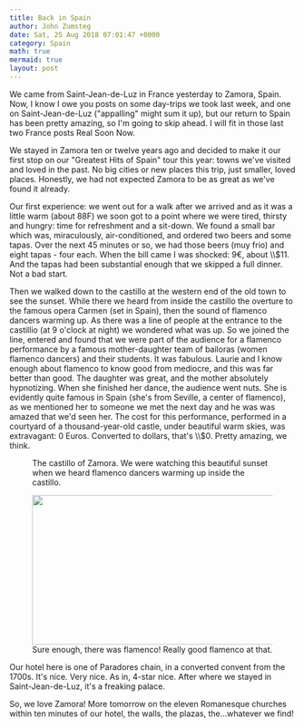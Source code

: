```yaml
---
title: Back in Spain
author: John Zumsteg
date: Sat, 25 Aug 2018 07:01:47 +0000
category: Spain
math: true
mermaid: true
layout: post
---
```

<!-- wp:paragraph -->
<p>We came from Saint-Jean-de-Luz in France yesterday to Zamora, Spain. Now, I know I owe you posts on some day-trips we took last week, and one on Saint-Jean-de-Luz ("appalling" might sum it up), but our return to Spain has been pretty amazing, so I'm going to skip ahead. I will fit in those last two France posts Real Soon Now.</p>
<!-- /wp:paragraph -->

<!-- wp:paragraph -->
<p>We stayed in Zamora ten or twelve years ago and decided to make it our first stop on our "Greatest Hits of Spain" tour this year: towns we've visited and loved in the past. No big cities or new places this trip, just smaller, loved places. Honestly, we had not expected Zamora to be as great as we've found it already.</p>
<!-- /wp:paragraph -->

<!-- wp:paragraph -->
<p>Our first experience: we went out for a walk after we arrived and as it was a little warm (about 88F) we soon got to a point where we were tired, thirsty and hungry: time for refreshment and a sit-down. We found a small bar which was, miraculously, air-conditioned, and ordered two beers and some tapas. Over the next 45 minutes or so, we had those beers (muy frio) and eight tapas - four each. When the bill came I was shocked: 9€, about \\$11. And the tapas had been substantial enough that we skipped a full dinner. Not a bad start.</p>
<!-- /wp:paragraph -->

<!-- wp:paragraph -->
<p>Then we walked down to the castillo at the western end of the old town to see the sunset. While there we heard from inside the castillo the overture to the famous opera Carmen (set in Spain), then the sound of flamenco dancers warming up. As there was a line of people at the entrance to the castillio (at 9 o'clock at night) we wondered what was up. So we joined the line, entered and found that we were part of the audience for a flamenco performance by a famous mother-daughter team of bailoras (women flamenco dancers) and their students. It was fabulous. Laurie and I know enough about flamenco to know good from mediocre, and this was far better than good. The daughter was great, and the mother absolutely hypnotizing. When she finished her dance, the audience went nuts. She is evidently quite famous in Spain (she's from Seville, a center of flamenco), as we mentioned her to someone we met the next day and he was was amazed that we'd seen her. The cost for this performance, performed in a courtyard of a thousand-year-old castle, under beautiful warm skies, was extravagant: 0 Euros. Converted to dollars, that's \\$0. Pretty amazing, we think.</p>
<!-- /wp:paragraph -->

<!-- wp:image {"id":5417} -->
<figure class = "portrait" class="wp-block-image"><img src="{{"/assets/images/2018/08/DSC04550.jpg" alt="" class="wp-image-5417" | prepend: site.baseurl | prepend: site.url }}" alt="Image" /><figcaption>The castillo of Zamora. We were watching this beautiful sunset when we heard flamenco dancers warming up inside the castillo.</figcaption></figure>
<!-- /wp:image -->

<!-- wp:image {"id":5418,"width":580,"height":264} -->
<figure class = "portrait" class="wp-block-image is-resized"><img src="{{"/assets/images/2018/08/DSC04552.jpg" alt="" class="wp-image-5418" width="580" height="264" | prepend: site.baseurl | prepend: site.url }}" alt="Image" /><figcaption>Sure enough, there was flamenco! Really good flamenco at that.</figcaption></figure>
<!-- /wp:image -->

<!-- wp:paragraph -->
<p>Our hotel here is one of Paradores chain, in a converted convent from the 1700s. It's nice. Very nice. As in, 4-star nice. After where we stayed in Saint-Jean-de-Luz, it's a freaking palace.</p>
<!-- /wp:paragraph -->

<!-- wp:paragraph {"fontSize":"regular"} -->
<p class="has-regular-font-size">So, we love Zamora! More tomorrow on the eleven Romanesque churches within ten minutes of our hotel, the walls, the plazas, the...whatever we find!</p>
<!-- /wp:paragraph -->

<!-- wp:paragraph -->
<p></p>
<!-- /wp:paragraph -->
